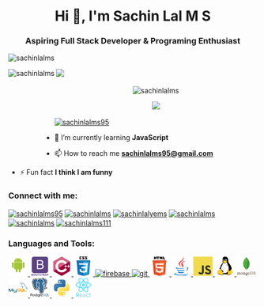 <h1 align="center">Hi 👋, I'm Sachin Lal M S</h1>
<h3 align="center">Aspiring Full Stack Developer & Programing Enthusiast</h3>

<p align="left"> <img src="https://komarev.com/ghpvc/?username=sachinlalms&label=Profile%20views&color=0e75b6&style=flat" alt="sachinlalms" /> </p>
<p  margin-top="20px">
<p><img align="left" height="190px" src="https://github-readme-stats.vercel.app/api/top-langs/?username=anuraghazra&layout=compact&theme=radical" alt="sachinlalms" /></p>

<p>&nbsp;<img  src="https://github-readme-stats.vercel.app/api?username=sachinlalms&count_private=true&theme=radical&show_icons=true" /></p>

<p align="center"><img align="center" src="https://github-readme-streak-stats.herokuapp.com?user=sachinlalms&theme=radical&hide_border=false&date_format=M%20j%5B%2C%20Y%5D" alt="sachinlalms" />
</p>
<p align="center"> <a href="https://github.com/ryo-ma/github-profile-trophy"><img src="https://github-profile-trophy.vercel.app/?username=sachinlalms&theme=radical&row=4&column=4 alt="sachinlalms" /></a> </p>

<p align="left"> <a href="https://twitter.com/sachinlalms95" target="blank"><img src="https://img.shields.io/twitter/follow/sachinlalms95?logo=twitter&style=for-the-badge" alt="sachinlalms95" /></a> </p>

- 🌱 I’m currently learning **JavaScript**

- 📫 How to reach me **sachinlalms95@gmail.com**

- ⚡ Fun fact **I think I am funny**

<h3 align="left">Connect with me:</h3>
<p align="left">
<a href="https://twitter.com/sachinlalms95" target="blank"><img align="center" src="https://raw.githubusercontent.com/rahuldkjain/github-profile-readme-generator/master/src/images/icons/Social/twitter.svg" alt="sachinlalms95" height="30" width="40" /></a>
<a href="https://linkedin.com/in/sachinlalms" target="blank"><img align="center" src="https://raw.githubusercontent.com/rahuldkjain/github-profile-readme-generator/master/src/images/icons/Social/linked-in-alt.svg" alt="sachinlalms" height="30" width="40" /></a>
<a href="https://fb.com/sachinlalyems" target="blank"><img align="center" src="https://raw.githubusercontent.com/rahuldkjain/github-profile-readme-generator/master/src/images/icons/Social/facebook.svg" alt="sachinlalyems" height="30" width="40" /></a>
<a href="https://instagram.com/sachinlalms" target="blank"><img align="center" src="https://raw.githubusercontent.com/rahuldkjain/github-profile-readme-generator/master/src/images/icons/Social/instagram.svg" alt="sachinlalms" height="30" width="40" /></a>
<a href="https://www.youtube.com/c/sachinlalms" target="blank"><img align="center" src="https://raw.githubusercontent.com/rahuldkjain/github-profile-readme-generator/master/src/images/icons/Social/youtube.svg" alt="sachinlalms" height="30" width="40" /></a>
<a href="https://www.hackerrank.com/sachinlalms111" target="blank"><img align="center" src="https://raw.githubusercontent.com/rahuldkjain/github-profile-readme-generator/master/src/images/icons/Social/hackerrank.svg" alt="sachinlalms111" height="30" width="40" /></a>
</p>

<h3 align="left">Languages and Tools:</h3>
<p align="left"> <a href="https://developer.android.com" target="_blank"> <img src="https://raw.githubusercontent.com/devicons/devicon/master/icons/android/android-original-wordmark.svg" alt="android" width="40" height="40"/> </a> <a href="https://getbootstrap.com" target="_blank"> <img src="https://raw.githubusercontent.com/devicons/devicon/master/icons/bootstrap/bootstrap-plain-wordmark.svg" alt="bootstrap" width="40" height="40"/> </a> <a href="https://www.w3schools.com/cpp/" target="_blank"> <img src="https://raw.githubusercontent.com/devicons/devicon/master/icons/cplusplus/cplusplus-original.svg" alt="cplusplus" width="40" height="40"/> </a> <a href="https://www.w3schools.com/css/" target="_blank"> <img src="https://raw.githubusercontent.com/devicons/devicon/master/icons/css3/css3-original-wordmark.svg" alt="css3" width="40" height="40"/> </a> <a href="https://firebase.google.com/" target="_blank"> <img src="https://www.vectorlogo.zone/logos/firebase/firebase-icon.svg" alt="firebase" width="40" height="40"/> </a> <a href="https://git-scm.com/" target="_blank"> <img src="https://www.vectorlogo.zone/logos/git-scm/git-scm-icon.svg" alt="git" width="40" height="40"/> </a> <a href="https://www.w3.org/html/" target="_blank"> <img src="https://raw.githubusercontent.com/devicons/devicon/master/icons/html5/html5-original-wordmark.svg" alt="html5" width="40" height="40"/> </a> <a href="https://www.java.com" target="_blank"> <img src="https://raw.githubusercontent.com/devicons/devicon/master/icons/java/java-original.svg" alt="java" width="40" height="40"/> </a> <a href="https://developer.mozilla.org/en-US/docs/Web/JavaScript" target="_blank"> <img src="https://raw.githubusercontent.com/devicons/devicon/master/icons/javascript/javascript-original.svg" alt="javascript" width="40" height="40"/> </a> <a href="https://www.linux.org/" target="_blank"> <img src="https://raw.githubusercontent.com/devicons/devicon/master/icons/linux/linux-original.svg" alt="linux" width="40" height="40"/> </a> <a href="https://www.mongodb.com/" target="_blank"> <img src="https://raw.githubusercontent.com/devicons/devicon/master/icons/mongodb/mongodb-original-wordmark.svg" alt="mongodb" width="40" height="40"/> </a> <a href="https://www.mysql.com/" target="_blank"> <img src="https://raw.githubusercontent.com/devicons/devicon/master/icons/mysql/mysql-original-wordmark.svg" alt="mysql" width="40" height="40"/> </a> <a href="https://www.postgresql.org" target="_blank"> <img src="https://raw.githubusercontent.com/devicons/devicon/master/icons/postgresql/postgresql-original-wordmark.svg" alt="postgresql" width="40" height="40"/> </a> <a href="https://www.python.org" target="_blank"> <img src="https://raw.githubusercontent.com/devicons/devicon/master/icons/python/python-original.svg" alt="python" width="40" height="40"/> </a> <a href="https://reactjs.org/" target="_blank"> <img src="https://raw.githubusercontent.com/devicons/devicon/master/icons/react/react-original-wordmark.svg" alt="react" width="40" height="40"/> </a> </p>

</p>
